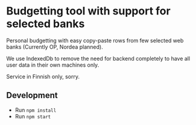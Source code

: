 # Budgetting tool with support for selected banks

Personal budgetting with easy copy-paste rows from few selected web banks (Currently OP, Nordea planned). 

We use IndexedDb to remove the need for backend completely to have all user data in their own machines only.

Service in Finnish only, sorry. 

## Development

- Run `npm install`
- Run `npm start`